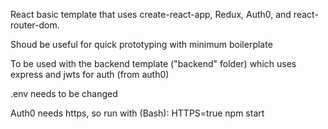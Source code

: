 React basic template that uses create-react-app, Redux, Auth0, and react-router-dom.

Shoud be useful for quick prototyping with minimum boilerplate

To be used with the backend template ("backend" folder) which uses express and jwts for auth (from auth0)

.env needs to be changed

Auth0 needs https, so run with (Bash):
 HTTPS=true npm start